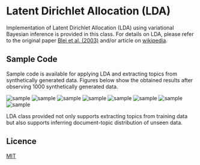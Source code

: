 # Latent Dirichlet Allocation (LDA)

Implementation of Latent Dirichlet Allocation (LDA) using variational Bayesian inference is provided in this class.
For details on LDA, please refer to the original paper [Blei et al. (2003)](https://www.cs.princeton.edu/~blei/papers/BleiNgJordan2003.pdf) and/or article on [wikipedia](https://en.wikipedia.org/wiki/Latent_Dirichlet_allocation).

## Sample Code

Sample code is available for applying LDA and extracting topics from synthetically generated data.
Figures below show the obtained results after observing 1000 synthetically generated data.

![sample](https://raw.github.com/kyoheiotsuka/LDA/master/result/1.bmp)
![sample](https://raw.github.com/kyoheiotsuka/LDA/master/result/2.bmp)
![sample](https://raw.github.com/kyoheiotsuka/LDA/master/result/3.bmp)
![sample](https://raw.github.com/kyoheiotsuka/LDA/master/result/4.bmp)
![sample](https://raw.github.com/kyoheiotsuka/LDA/master/result/5.bmp)
![sample](https://raw.github.com/kyoheiotsuka/LDA/master/result/6.bmp)
![sample](https://raw.github.com/kyoheiotsuka/LDA/master/result/7.bmp)
![sample](https://raw.github.com/kyoheiotsuka/LDA/master/result/8.bmp)

LDA class provided not only supports extracting topics from training data but also supports inferring document-topic distribution of unseen data. 

## Licence
[MIT](https://github.com/kyoheiotsuka/logisticRegression/blob/master/LICENSE)
